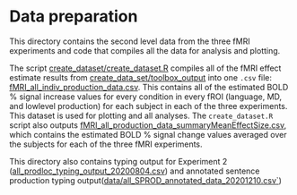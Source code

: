 # Data preparation

This directory contains the second level data from the three fMRI experiments and code that compiles all the data for analysis and plotting.

The script [create_dataset/create_dataset.R](create_dataset/create_dataset.R) compiles all of the fMRI effect estimate results from [create_data_set/toolbox_output](create_dataset/toolbox_output) into one `.csv` file: [fMRI_all_indiv_production_data.csv](fMRI_all_indiv_production_data.csv). This contains all of the estimated BOLD % signal increase values for every condition in every fROI (language, MD, and lowlevel production) for each subject in each of the three experiments. This dataset is used for plotting and all analyses. The `create_dataset.R` script also outputs [fMRI_all_production_data_summaryMeanEffectSize.csv](fMRI_all_production_data_summaryMeanEffectSize.csv), which contains the estimated BOLD % signal change values averaged over the subjects for each of the three fMRI experiments.

This directory also contains typing output for Experiment 2 ([all_prodloc_typing_output_20200804.csv](all_prodloc_typing_output_20200804.csv)) and annotated sentence production typing output([data/all_SPROD_annotated_data_20201210.csv`](data/all_SPROD_annotated_data_20201210.csv))

